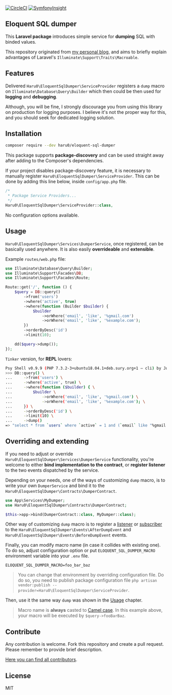 [![CircleCI](https://circleci.com/gh/Haru0/eloquent-sql-dumper.svg?style=svg)](https://circleci.com/gh/Haru0/eloquent-sql-dumper)
[![SymfonyInsight](https://insight.symfony.com/projects/435fee6e-6c83-4fc0-a49e-5a6b6ffef2a6/mini.svg)](https://insight.symfony.com/projects/435fee6e-6c83-4fc0-a49e-5a6b6ffef2a6)

## Eloquent SQL dumper

This **Laravel package** introduces simple service for **dumping** SQL with binded values.

This repository originated from [my personal blog](http://haracewiat.pl/2019/02/16/dump-eloquent-sql/), and aims to briefly explain advantages of Laravel's `Illuminate\Support\Traits\Macroable`.

## Features

Delivered `Haru0\EloquentSqlDumper\ServiceProvider` registers a `dump` macro on `Illuminate\Database\Query\Builder` which then could be then used for **logging** and **debugging**.

Although, you will be fine, I strongly discourage you from using this library on production for logging purposes. I believe it's not the proper way for this, and you should seek for dedicated logging solution.

## Installation

```bash
composer require --dev haru0/eloquent-sql-dumper
```

This package supports **package-discovery** and can be used straight away after adding to the Composer's dependencies.

If your project disables package-discovery feature, it is necessary to manually register `Haru0\EloquentSqlDumper\ServiceProvider`. This can be done by adding this line below, inside `config/app.php` file.

```php
/*
 * Package Service Providers...
 */
Haru0\EloquentSqlDumper\ServiceProvider::class,
```

No configuration options available.

## Usage

`Haru0\EloquentSqlDumper\Services\DumperService`, once registered, can be basically used anywhere. It is also easily **overrideable** and **extensible**.

Example `routes/web.php` file:

```php
use Illuminate\Database\Query\Builder;
use Illuminate\Support\Facades\DB;
use Illuminate\Support\Facades\Route;

Route::get('/', function () {
    $query = DB::query()
        ->from('users')
        ->where('active', true)
        ->where(function (Builder $builder) {
            $builder
                ->orWhere('email', 'like', '%gmail.com')
                ->orWhere('email', 'like', '%example.com');
        })
        ->orderByDesc('id')
        ->limit(10);

    dd($query->dump());
});
```

`Tinker` version, for **REPL** lovers:

```bash
Psy Shell v0.9.9 (PHP 7.3.2-3+ubuntu18.04.1+deb.sury.org+1 — cli) by Justin Hileman
>>> DB::query() \
...     ->from('users') \
...     ->where('active', true) \
...     ->where(function ($builder) { \
...         $builder \
...             ->orWhere('email', 'like', '%gmail.com') \
...             ->orWhere('email', 'like', '%example.com'); \
...     }) \
...     ->orderByDesc('id') \
...     ->limit(10) \
...     ->dump()
=> "select * from `users` where `active` = 1 and (`email` like "%gmail.com" or `email` like "%example.com") order by `id` desc limit 10"
```

## Overriding and extending

If you need to adjust or override `Haru0\EloquentSqlDumper\Services\DumperService` functionality, you're welcome to either **bind implementation to the contract**, or **register listener** to the two events dispatched by the service.

Depending on your needs, one of the ways of customizing `dump` macro, is to write your own `DumperService` and bind it to the `Haru0\EloquentSqlDumper\Contracts\DumperContract`.

```php
use App\Services\MyDumper;
use Haru0\EloquentSqlDumper\Contracts\DumperContract;

$this->app->bind(DumperContract::class, MyDumper::class);
```

Other way of customizing `dump` macro is to register a [listener](https://laravel.com/docs/5.7/events#defining-listeners) or [subscriber](https://laravel.com/docs/5.7/events#event-subscribers) to the `Haru0\EloquentSqlDumper\Events\AfterDumpEvent` and `Haru0\EloquentSqlDumper\Events\BeforeDumpEvent` events.

Finally, you can modify macro name (in case it collides with existing one). To do so, adjust configuration option or put `ELOQUENT_SQL_DUMPER_MACRO` environment variable into your `.env` file.

```dotenv
ELOQUENT_SQL_DUMPER_MACRO=foo_bar_baz
```

> You can change that environment by overriding configuration file. Do do so, you need to publish package configuration file `php artisan vendor:publish --provider=Haru0\EloquentSqlDumper\ServiceProvider`.

Then, use it the same way `dump` was shown in the [Usage](#Usage) chapter.

> Macro name is **always** casted to [Camel case](https://en.wikipedia.org/wiki/Camel_case). In this example above, your macro will be executed by `$query->fooBarBaz`.

## Contribute

Any contribution is welcome. Fork this repository and create a pull request. Please remember to provide brief description.

[Here you can find all contributors](https://github.com/Haru0/eloquent-sql-dumper/graphs/contributors).

## License

MIT
